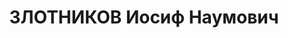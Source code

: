 ---
title: ЗЛОТНИКОВ Иосиф Наумович
description: "(р. 1902), главный механик завода. Суть дела: Под руководством Злотникова\
  \ И. Н. отдел главного механика творил явно вредительские дела, дезорганизуя работу\
  \ завода… Злотников материально поддерживал семью Гендиной, орудовавшей в Сталинске\
  \ в качестве организатора троцкистско-зиновьевских бандитов. Он сам не отрицает,\
  \ что «давал Гендиной деньги взаймы». Парторганизация механического цеха от 28 июня\
  \ с.г. Злотникова И. Н. из рядов ВКП(б) исключила. Постановили: Злотникова Иосифа\
  \ Наумовича как троцкиста, врага партии и народа, организатора вредительства в отделе\
  \ главного механика, прикрывавшего вражеские действия двурушничеством, из рядов\
  \ ВКП(б) исключить. \n  23 июля 1937г."
---